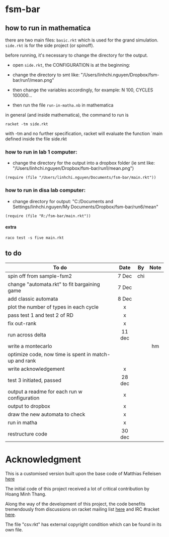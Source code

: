 # fsm-bar

## how to run in mathematica

there are two main files: `basic.rkt` which is used for the grand simulation.
`side.rkt` is for the side project (or spinoff).

before running, it's necessary to change the directory for the output.

- open `side.rkt`, the CONFIGURATION is at the beginning:

- change the directory to smt like: "/Users/linhchi.nguyen/Dropbox/fsm-bar/run1/mean.png"

- then change the variables accordingly, for example: N 100, CYCLES 100000...

- then run the file `run-in-matha.nb` in mathematica

in general (and inside mathematica), the command to run is

```
racket -tm side.rkt
```

with -tm and no further specification, racket will evaluate the function `main defined inside the file side.rkt

### how to run in lab 1 computer:

- change the directory for the output into a dropbox folder
(ie smt like: "/Users/linhchi.nguyen/Dropbox/fsm-bar/run1/mean.png")

```
(require (file "/Users/linhchi.nguyen/Documents/fsm-bar/main.rkt"))

```

### how to run in disa lab computer:
- change directory for output:
"C:/Documents and Settings/linhchi.nguyen/My Documents/Dropbox/fsm-bar/run6/mean"

```
(require (file "R:/fsm-bar/main.rkt"))
```

#### extra

```
raco test -s five main.rkt 
```

## to do

| To do         | Date          | By    | Note |
| ------------- |:-------------:| ----- |:----:|
| spin off from sample-fsm2      | 7 Dec | chi | |
| change "automata.rkt" to fit bargaining game | 7 Dec | ||
| add classic automata | 8 Dec |||
| plot the number of types in each cycle | x | |
| pass test 1 and test 2 of RD | x | ||
| fix out-rank |x|||
| run across delta | 11 dec |||
| write a montecarlo |||hm|
| optimize code, now time is spent in match-up and rank | |||
| write acknowledgement | x |||
| test 3 initiated, passed | 28 dec | ||
| output a readme for each run w configuration |x|||
| output to dropbox |x|||
| draw the new automata to check |x|||
| run in matha | x |||
| restructure code | 30 dec|||


# Acknowledgment

This is a customised version built upon the base code of Matthias Felleisen [here](https://github.com/mfelleisen/sample-fsm)

The initial code of this project received a lot of critical contribution by Hoang Minh Thang.

Along the way of the development of this project, the code benefits tremendously from discussions on racket mailing list [here](https://groups.google.com/forum/?hl=en-GB#!topic/racket-users/4o1goSwrLHA) and IRC #racket [here](http://pastebin.com/sxrCnwRV).

The file "csv.rkt" has external copyright condition which can be found in its own file.
